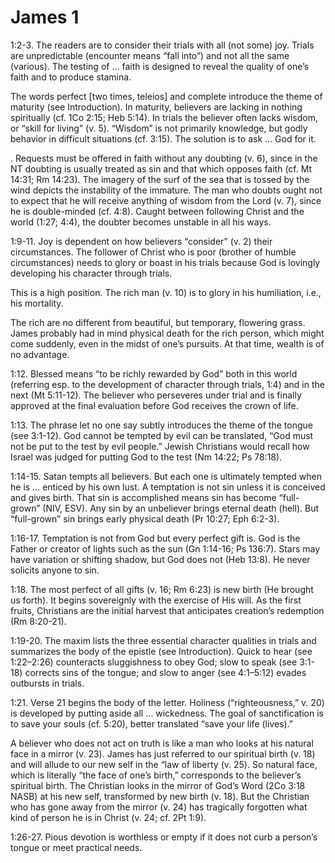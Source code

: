 # James 1

1:2-3. The readers are to consider their trials with all (not some) joy. Trials are unpredictable (encounter means “fall into”) and not all the same (various). The testing of … faith is designed to reveal the quality of one’s faith and to produce stamina.

The words perfect [two times, teleios] and complete introduce the theme of maturity (see Introduction). In maturity, believers are lacking in nothing spiritually (cf. 1Co 2:15; Heb 5:14). In trials the believer often lacks wisdom, or “skill for living” (v. 5). “Wisdom” is not primarily knowledge, but godly behavior in difficult situations (cf. 3:15). The solution is to ask … God for it.

. Requests must be offered in faith without any doubting (v. 6), since in the NT doubting is usually treated as sin and that which opposes faith (cf. Mt 14:31; Rm 14:23). The imagery of the surf of the sea that is tossed by the wind depicts the instability of the immature. The man who doubts ought not to expect that he will receive anything of wisdom from the Lord (v. 7), since he is double-minded (cf. 4:8). Caught between following Christ and the world (1:27; 4:4), the doubter becomes unstable in all his ways.

1:9-11. Joy is dependent on how believers “consider” (v. 2) their circumstances. The follower of Christ who is poor (brother of humble circumstances) needs to glory or boast in his trials because God is lovingly developing his character through trials.

This is a high position. The rich man (v. 10) is to glory in his humiliation, i.e., his mortality.

The rich are no different from beautiful, but temporary, flowering grass. James probably had in mind physical death for the rich person, which might come suddenly, even in the midst of one’s pursuits. At that time, wealth is of no advantage.

1:12. Blessed means “to be richly rewarded by God” both in this world (referring esp. to the development of character through trials, 1:4) and in the next (Mt 5:11-12). The believer who perseveres under trial and is finally approved at the final evaluation before God receives the crown of life.

1:13. The phrase let no one say subtly introduces the theme of the tongue (see 3:1-12). God cannot be tempted by evil can be translated, “God must not be put to the test by evil people.” Jewish Christians would recall how Israel was judged for putting God to the test (Nm 14:22; Ps 78:18).

1:14-15. Satan tempts all believers. But each one is ultimately tempted when he is … enticed by his own lust. A temptation is not sin unless it is conceived and gives birth. That sin is accomplished means sin has become “full-grown” (NIV, ESV). Any sin by an unbeliever brings eternal death (hell). But “full-grown” sin brings early physical death (Pr 10:27; Eph 6:2-3).

1:16-17. Temptation is not from God but every perfect gift is. God is the Father or creator of lights such as the sun (Gn 1:14-16; Ps 136:7). Stars may have variation or shifting shadow, but God does not (Heb 13:8). He never solicits anyone to sin.

1:18. The most perfect of all gifts (v. 16; Rm 6:23) is new birth (He brought us forth). It begins sovereignly with the exercise of His will. As the first fruits, Christians are the initial harvest that anticipates creation’s redemption (Rm 8:20-21).

1:19-20. The maxim lists the three essential character qualities in trials and summarizes the body of the epistle (see Introduction). Quick to hear (see 1:22–2:26) counteracts sluggishness to obey God; slow to speak (see 3:1-18) corrects sins of the tongue; and slow to anger (see 4:1–5:12) evades outbursts in trials.

1:21. Verse 21 begins the body of the letter. Holiness (“righteousness,” v. 20) is developed by putting aside all … wickedness. The goal of sanctification is to save your souls (cf. 5:20), better translated “save your life (lives).”

A believer who does not act on truth is like a man who looks at his natural face in a mirror (v. 23). James has just referred to our spiritual birth (v. 18) and will allude to our new self in the “law of liberty (v. 25). So natural face, which is literally “the face of one’s birth,” corresponds to the believer’s spiritual birth. The Christian looks in the mirror of God’s Word (2Co 3:18 NASB) at his new self, transformed by new birth (v. 18). But the Christian who has gone away from the mirror (v. 24) has tragically forgotten what kind of person he is in Christ (v. 24; cf. 2Pt 1:9).

1:26-27. Pious devotion is worthless or empty if it does not curb a person’s tongue or meet practical needs.